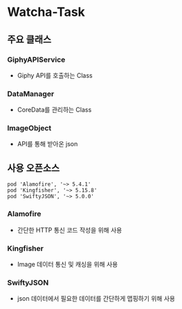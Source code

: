 # Watcha-Task

## 주요 클래스

### GiphyAPIService
  
- Giphy API를 호출하는 Class  

### DataManager
- CoreData를 관리하는 Class

### ImageObject
- API를 통해 받아온 json

## 사용 오픈소스

```
pod 'Alamofire', '~> 5.4.1'
pod 'Kingfisher', '~> 5.15.8'
pod 'SwiftyJSON', '~> 5.0.0'
```

### Alamofire

- 간단한 HTTP 통신 코드 작성을 위해 사용

### Kingfisher

- Image 데이터 통신 및 캐싱을 위해 사용

### SwiftyJSON

- json 데이터에서 필요한 데이터를 간단하게 맵핑하기 위해 사용